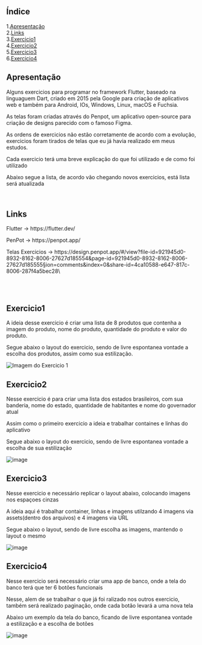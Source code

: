 ## Índice
1.[Apresentação](#apresentação)
<br>
2.[Links](#links)
<br>
3.[Exercicio1](#exercicio1)
<br>
4.[Exercicio2](#exercicio2)
<br>
5.[Exercicio3](#exercicio3)
<br>
6.[Exercicio4](#exercicio4)

## Apresentação
<p>Alguns exercicios para programar no framework Flutter, baseado na linguaguem Dart, criado em 2015 pela Google para criação de aplicativos web e também para Android, IOs, Windows, Linux, macOS e Fuchsia.</p>
<p>As telas foram criadas através do Penpot, um aplicativo open-source para criação de designs parecido com o famoso Figma.</p>
<p>As ordens de exercicios não estão corretamente de acordo com a evolução, exercicios foram tirados de telas que eu já havia realizado em meus estudos.</p>
<p>Cada exercicio terá uma breve explicação do que foi utilizado e de como foi utilizado</p>
<p>Abaixo segue a lista, de acordo vão chegando novos exercicios, está lista será atualizada</p>
<br>

## Links
<p></p>Flutter -> https://flutter.dev/</p>
<p>PenPot -> https://penpot.app/</p>
<p>Telas Exercicios -> https://design.penpot.app/#/view?file-id=921945d0-8932-8162-8006-27627d185554&page-id=921945d0-8932-8162-8006-27627d185555&section=comments&index=0&share-id=4ca10588-e647-817c-8006-287f4a5bec28\</p>
<br>
<br>

## Exercicio1
<p>A ideia desse exercicio é criar uma lista de 8 produtos que contenha a imagem do produto, nome do produto, quantidade do produto e valor do produto.</p>
<p>Segue abaixo o layout do exercicio, sendo de livre espontanea vontade a escolha dos produtos, assim como sua estilização.</p>

![Imagem do Exercicio 1](https://github.com/user-attachments/assets/51b4fe4d-9a16-4de1-917d-b09f7eab69e3)

## Exercicio2 
<p>Nesse exercicio é para criar uma lista dos estados brasileiros, com sua banderia, nome do estado, quantidade de habitantes e nome do governador atual</p>
<p>Assim como o primeiro exercicio a ideia e trabalhar containes e linhas do aplicativo</p>
<p>Segue abaixo o layout do exercicio, sendo de livre espontanea vontade a escolha de sua estilização</p>

![image](https://github.com/user-attachments/assets/c29b6f8c-9c11-4a76-a72b-36f00a54e2a1)

## Exercicio3
<p>Nesse exercicio e necessário replicar o layout abaixo, colocando imagens nos espaçoes cinzas</p>
<p>A ideia aqui é trabalhar container, linhas e imagens utilzando 4 imagens via assets(dentro dos arquivos) e 4 imagens via URL</p>
<p>Segue abaixo o layout, sendo de livre escolha as imagens, mantendo o layout o mesmo</p>

![image](https://github.com/user-attachments/assets/ecabddd2-4056-4602-91fd-9293ae9743ee)

## Exercicio4
<p>Nesse exercicio será necessário criar uma app de banco, onde a tela do banco terá que ter 6 botões funcionais</p>
<p>Nesse, alem de se trabalhar o que já foi ralizado nos outros exercicio, também será realizado paginação, onde cada botão levará a uma nova tela</p>
<p>Abaixo um exemplo da tela do banco, ficando de livre espontanea vontade a estilização e a escolha de botões</p>

![image](https://github.com/user-attachments/assets/28b821ba-a398-4545-b09d-c746635978c6)
